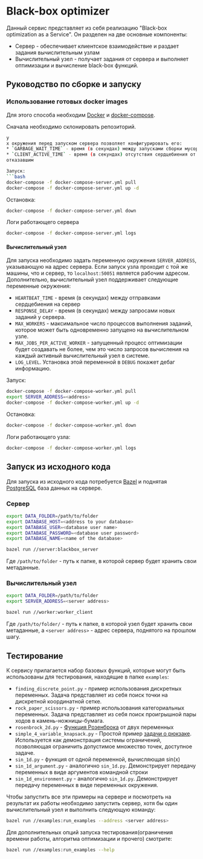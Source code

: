 # Black-box optimizer
Данный сервис представляет из себя реализацию "Black-box optimization as a Service". Он разделен на две основные
компоненты:

* Сервер - обеспечивает клиентское взаимодействие и раздает задания вычислительным узлам
* Вычислительный узел - получает задания от сервера и выполняет оптимизации и вычисление black-box функций. 
## Руководство по сборке и запуску
### Использование готовых docker images
Для этого способа необходим [Docker](https://www.docker.com/) и [docker-compose](https://docs.docker.com/compose/).

Сначала необходимо склонировать репозиторий.
```bash
y
х окружения перед запуском сервера позволяет конфигурировать его:
* `GARBAGE_WAIT_TIME` - время (в секундах) между запусками сборки мусора
* `CLIENT_ACTIVE_TIME` - время (в секундах) отсутствия сердцебиения от вычислительного узла после которого он признается
отказавшим

Запуск:
```bash
docker-compose -f docker-compose-server.yml pull
docker-compose -f docker-compose-server.yml up -d
```
Остановка:
```bash
docker-compose -f docker-compose-server.yml down
```
Логи работающего сервера
```bash
docker-compose -f docker-compose-server.yml logs
```
#### Вычислительный узел
Для запуска необходимо задать переменную окружения `SERVER_ADDRESS`, указывающую на адрес сервера.
Если запуск узла проходит с той же машины, что и сервер, то `localhost:50051` является рабочим адресом. Дополнительно, 
вычислительный узел поддерживает следующие переменные окружения:
* `HEARTBEAT_TIME` - время (в секундах) между отправками сердцебиения на сервер
* `RESPONSE_DELAY` - время (в секундах) между запросами новых заданий у сервера.
* `MAX_WORKERS` - максимальное число процессов выполнения заданий, которое может быть одновременно запущено на
вычислительном узле.
* `MAX_JOBS_PER_ACTIVE_WORKER` - запущенный процесс оптимизации будет создавать не более, чем это число запросов
вычисления на каждый активный вычислительный узел в системе.
* `LOG_LEVEL`. Установка этой переменной в `DEBUG` покажет дебаг информацию. 

Запуск:
```bash
docker-compose -f docker-compose-worker.yml pull
export SERVER_ADDRESS=<address>
docker-compose -f docker-compose-worker.yml up -d
```
Остановка:
```bash
docker-compose -f docker-compose-worker.yml down
```
Логи работающего узла:
```bash
docker-compose -f docker-compose-worker.yml logs
```
## Запуск из исходного кода
Для запуска из исходного кода потребуется [Bazel](https://bazel.build/) и поднятая
[PostgreSQL](https://www.postgresql.org/) база данных на сервере.
### Сервер
```bash
export DATA_FOLDER=/path/to/folder
export DATABASE_HOST=<address to your database>
export DATABASE_USER=<database user name>
export DATABASE_PASSWORD=<database user password>
export DATABASE_NAME=<name of the database>

bazel run //server:blackbox_server
```
Где `/path/to/folder` - путь к папке, в которой сервер будет хранить свои метаданные.
### Вычислительный узел
```bash
export DATA_FOLDER=/path/to/folder
export SERVER_ADDRESS=<server address>

bazel run //worker:worker_client
```
Где `/path/to/folder/` - путь к папке, в которой узел будет хранить свои метаданные, а `<server address>` - адрес
сервера, поднятого на прошлом шагу.
## Тестирование
К сервису прилагается набор базовых функций, которые могут быть использованы для тестирования, находящие в папке 
`examples`:
* `finding_discrete_point.py` - пример использования дискретных переменных. Задача представляет из себя поиск точки на
дискретной координатной сетке.
* `rock_paper_scissors.py` - пример использования категориальных переменных. Задача представляет из себя поиск
проигрышной пары ходов в камень-ножницы-бумага.
* `rosenbrock_2d.py` - [Функция Розенброка](https://en.wikipedia.org/wiki/Rosenbrock_function) от двух переменных
* `simple_4_variable_knapsack.py` - Простой пример [задачи о рюкзаке](https://en.wikipedia.org/wiki/Knapsack_problem).
Используется как демонстрация системы ограничений, позволяющая ограничить допустимое множество точек, доступное задаче. 
* `sin_1d.py` - функция от одной переменной, вычисляющая sin(x)
* `sin_1d_argument.py` - аналогично `sin_1d.py`. Демонстрирует передачу переменных в виде аргументов командной строки
* `sin_1d_environment.py` - аналогично `sin_1d.py`. Демонстрирует передачу переменных в виде переменных окружения.

Чтобы запустить все эти примеры на сервере и посмотреть на результат их работы необходимо запустить сервер, хотя бы один
 вычислительный узел и выполнить
следующую команду:
```bash
bazel run //examples:run_examples --address <server address>
```
Для дополнительных опций запуска тестирования(ограничения времени работы, алгоритма оптимизации и прочего) смотрите:
```bash
bazel run //examples:run_examples --help
```
